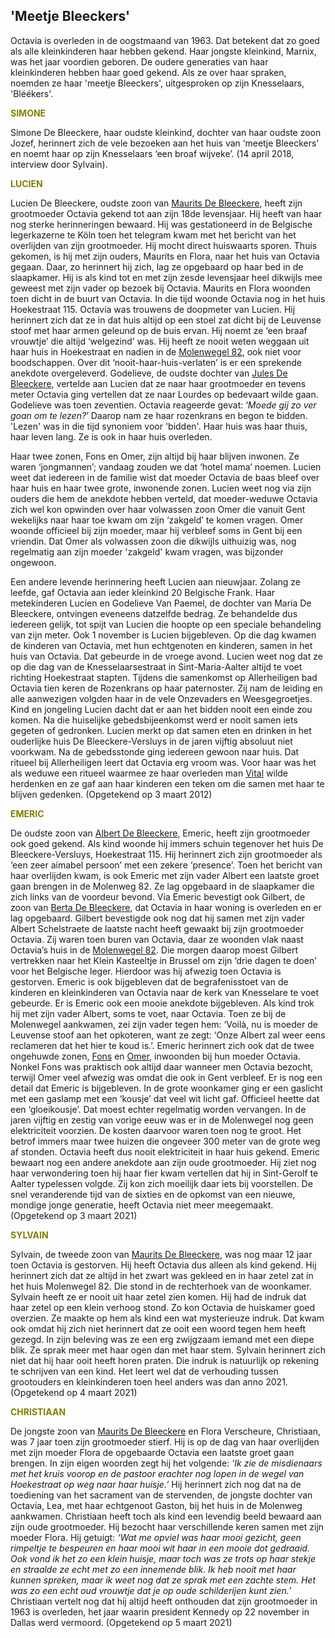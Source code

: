 ## 'Meetje Bleeckers'

Octavia is overleden in de oogstmaand van 1963. Dat betekent dat zo goed als alle kleinkinderen haar hebben gekend. Haar jongste kleinkind, Marnix, was het jaar voordien geboren. De oudere generaties van haar kleinkinderen hebben haar goed gekend. Als ze over haar spraken, noemden ze haar 'meetje Bleeckers', uitgesproken op zijn Knesselaars, 'Bléékers'. 

<span style="color:olive">**SIMONE**</span>

Simone De Bleeckere, haar oudste kleinkind, dochter van haar oudste zoon Jozef, herinnert zich de vele bezoeken aan het huis van ‘meetje Bleeckers’ en noemt haar op zijn Knesselaars ‘een broaf wijveke’. (14 april 2018, interview door Sylvain).

<span style="color:olive">**LUCIEN**</span>

Lucien De Bleeckere, oudste zoon van [Maurits De Bleeckere](/1916-maurits-de-bleeckere), heeft zijn grootmoeder Octavia gekend tot aan zijn 18de levensjaar. Hij heeft van haar nog sterke herinneringen bewaard. Hij was gestationeerd in de Belgische legerkazerne te Köln toen het telegram kwam met het bericht van het overlijden van zijn grootmoeder. Hij mocht direct huiswaarts sporen. Thuis gekomen, is hij met zijn ouders, Maurits en Flora, naar het huis van Octavia gegaan. Daar, zo herinnert hij zich, lag ze opgebaard op haar bed in de slaapkamer. Hij is als kind tot en met zijn zesde levensjaar heel dikwijls mee geweest met zijn vader op bezoek bij Octavia. Maurits en Flora woonden toen dicht in de buurt van Octavia. In die tijd woonde Octavia nog in het huis Hoekestraat 115. Octavia was trouwens de doopmeter van Lucien. Hij herinnert zich dat ze in dat huis altijd op een stoel zat dicht bij de Leuvense stoof met haar armen geleund op de buis ervan. Hij noemt ze ‘een braaf vrouwtje’ die altijd ‘welgezind’ was. Hij heeft ze nooit weten weggaan uit haar huis in Hoekestraat en nadien in de [Molenwegel 82](/1878-octavia-versluys/mozaik/4-weduwe), ook niet voor boodschappen. Over dit ‘nooit-haar-huis-verlaten’ is er een sprekende anekdote overgeleverd. Godelieve, de oudste dochter van [Jules De Bleeckere](/1920-jules-de-bleeckere), vertelde aan Lucien dat ze naar haar grootmoeder en tevens meter Octavia ging vertellen dat ze naar Lourdes op bedevaart wilde gaan. Godelieve was toen zeventien. Octavia reageerde gevat: ‘_Moede gij zo ver goan om te lezen?_’ Daarop nam ze haar rozenkrans en begon te bidden. 'Lezen' was in die tijd synoniem voor 'bidden'. Haar huis was haar thuis, haar leven lang. Ze is ook in haar huis overleden. 

Haar twee zonen, Fons en Omer, zijn altijd bij haar blijven inwonen. Ze waren ‘jongmannen’; vandaag zouden we dat ‘hotel mama’ noemen. Lucien weet dat iedereen in de familie wist dat moeder Octavia de baas bleef over haar huis en haar twee grote, inwonende zonen. Lucien weet nog via zijn ouders die hem de anekdote hebben verteld, dat moeder-weduwe Octavia zich wel kon opwinden over haar volwassen zoon Omer die vanuit Gent wekelijks naar haar toe kwam om zijn ‘zakgeld’ te komen vragen. Omer woonde officieel bij zijn moeder, maar hij verbleef soms in Gent bij een vriendin. Dat Omer als volwassen zoon die dikwijls uithuizig was, nog regelmatig aan zijn moeder 'zakgeld' kwam vragen, was bijzonder ongewoon.

Een andere levende herinnering heeft Lucien aan nieuwjaar. Zolang ze leefde, gaf Octavia aan ieder kleinkind 20 Belgische Frank. Haar metekinderen Lucien en Godelieve Van Paemel, de dochter van Maria De Bleeckere, ontvingen eveneens datzelfde bedrag. Ze behandelde dus iedereen gelijk, tot spijt van Lucien die hoopte op een speciale behandeling van zijn meter. Ook 1 november is Lucien bijgebleven. Op die dag kwamen de kinderen van Octavia, met hun echtgenoten en kinderen, samen in het huis van Octavia. Dat gebeurde in de vroege avond. Lucien weet nog dat ze op die dag van de Knesselaarsestraat in Sint-Maria-Aalter altijd te voet richting  Hoekestraat stapten. Tijdens die samenkomst op Allerheiligen bad Octavia tien keren de Rozenkrans op haar paternoster. Zij nam de leiding en alle aanwezigen volgden haar in de vele Onzevaders en Weesgegroetjes. Kind en jongeling Lucien dacht dat er aan het bidden nooit een einde zou komen. Na die huiselijke gebedsbijeenkomst werd er nooit samen iets gegeten of gedronken. Lucien merkt op dat samen eten en drinken in het ouderlijke huis De Bleeckere-Versluys in de jaren vijftig absoluut niet voorkwam. Na de gebedsstonde ging iedereen gewoon naar huis. Dat ritueel bij Allerheiligen leert dat Octavia erg vroom was. Voor haar was het als weduwe een ritueel waarmee ze haar overleden man [Vital](/1879-vitalis-de-bleeckere) wilde herdenken en ze gaf aan haar kinderen een teken om die samen met haar te blijven gedenken. (Opgetekend op 3 maart 2012)

<span style="color:olive">**EMERIC**</span>

De oudste zoon van [Albert De Bleeckere](/1918-albert-de-bleeckere), Emeric, heeft zijn grootmoeder ook goed gekend. Als kind woonde hij immers schuin tegenover het huis De Bleeckere-Versluys, Hoekestraat 115. Hij herinnert zich zijn grootmoeder als ‘een zeer aimabel persoon’ met een zekere ‘presence’. Toen het bericht van haar overlijden kwam, is ook Emeric met zijn vader Albert een laatste groet gaan brengen in de Molenweg 82. Ze lag opgebaard in de slaapkamer die zich links van de voordeur bevond. Via Emeric bevestigt ook Gilbert, de zoon van [Berta De Bleeckere](/1914-berta-de-bleeckere), dat Octavia in haar woning is overleden en er lag opgebaard. Gilbert bevestigde ook nog dat hij samen met zijn vader Albert Schelstraete de laatste nacht heeft gewaakt bij zijn grootmoeder Octavia. Zij waren toen buren van Octavia, daar ze woonden vlak naast Octavia’s huis in de [Molenwegel 82](/1878-octavia-versluys/mozaik/4-weduwe). Die morgen daarop moest Gilbert vertrekken naar het Klein Kasteeltje in Brussel om zijn ‘drie dagen te doen’ voor het Belgische leger. Hierdoor was hij afwezig toen Octavia is gestorven. Emeric is ook bijgebleven dat de begrafenisstoet van de kinderen en kleinkinderen van Octavia naar de kerk van Knesselare te voet gebeurde. Er is Emeric ook een mooie anekdote bijgebleven. Als kind trok hij met zijn vader Albert, soms te voet, naar Octavia. Toen ze bij de Molenwegel aankwamen, zei zijn vader tegen hem: ‘Voilà, nu is moeder de Leuvense stoof aan het opkoteren, want ze zegt: ‘Onze Albert zal weer eens reclameren dat het hier te koud is.’. Emeric herinnert zich ook dat de twee ongehuwde zonen, [Fons](/1911-alfons-de-bleeckere) en [Omer](/1912-omer-de-bleeckere), inwoonden bij hun moeder Octavia. Nonkel Fons was praktisch ook altijd daar wanneer men Octavia bezocht, terwijl Omer veel afwezig was omdat die ook in Gent verbleef. Er is nog een detail dat Emeric is bijgebleven. In de grote woonkamer ging er een gaslicht met een gaslamp met een ‘kousje’ dat veel wit licht gaf. Officieel heette dat een ‘gloeikousje’. Dat moest echter regelmatig worden vervangen. In de jaren vijftig en zestig van vorige eeuw was er in de Molenwegel nog geen elektriciteit voorzien. De kosten daarvoor waren toen nog te groot. Het betrof immers maar twee huizen die ongeveer 300 meter van de grote weg af stonden. Octavia heeft dus nooit elektriciteit in haar huis gekend. Emeric bewaart nog een andere anekdote aan zijn oude grootmoeder. Hij ziet nog haar verwondering toen hij haar fier kwam vertellen dat hij in Sint-Gerolf te Aalter typelessen volgde. Zij kon zich moeilijk daar iets bij voorstellen. De snel veranderende tijd van de sixties en de opkomst van een nieuwe, mondige jonge generatie, heeft Octavia niet meer meegemaakt. (Opgetekend op 3 maart 2021)

<span style="color:olive">**SYLVAIN**</span>

Sylvain, de tweede zoon van [Maurits De Bleeckere](/1916-maurits-de-bleeckere), was nog maar 12 jaar toen Octavia is gestorven. Hij heeft Octavia dus alleen als kind gekend. Hij herinnert zich dat ze altijd in het zwart was gekleed en in haar zetel zat in het huis Molenwegel 82. Die stond in de rechterhoek van de woonkamer. Sylvain heeft ze er nooit uit haar zetel zien komen. Hij had de indruk dat haar zetel op een klein verhoog stond. Zo kon Octavia de huiskamer goed overzien. Ze maakte op hem als kind een wat mysterieuze indruk. Dat kwam ook omdat hij zich niet herinnert dat ze ooit een woord tegen hem heeft gezegd. In zijn beleving was ze een erg zwijgzaam iemand met een diepe blik. Ze sprak meer met haar ogen dan met haar stem. Sylvain herinnert zich niet dat hij haar ooit heeft horen praten. Die indruk is natuurlijk op rekening te schrijven van een kind. Het leert wel dat de verhouding tussen grootouders en kleinkinderen toen heel anders was dan anno 2021. (Opgetekend op 4 maart 2021)

<span style="color:olive">**CHRISTIAAN**</span>

De jongste zoon van [Maurits De Bleeckere](/1916-maurits-de-bleeckere) en Flora Verscheure, Christiaan, was 7 jaar toen zijn grootmoeder stierf. Hij is op de dag van haar overlijden met zijn moeder Flora de opgebaarde Octavia een laatste groet gaan brengen. In zijn eigen woorden zegt hij het volgende: _‘Ik zie de misdienaars met het kruis voorop en de pastoor erachter nog lopen in de wegel van Hoekestraat op weg naar haar huisje.’_ Hij herinnert zich nog dat na de toediening van het sacrament van de stervenden, de jongste dochter van Octavia, Lea, met haar echtgenoot Gaston, bij het huis in de Molenweg aankwamen. Christiaan heeft toch als kind een levendig beeld bewaard aan zijn oude grootmoeder. Hij bezocht haar verschillende keren samen met zijn moeder Flora. Hij getuigt: _‘Wat me opviel was haar mooi gezicht, geen rimpeltje te bespeuren en haar mooi wit haar in een mooie dot gedraaid. Ook vond ik het zo een klein huisje, maar toch was ze trots op haar stekje en straalde ze echt met zo een innemende blik. Ik heb nooit met haar kunnen spreken, maar ik weet nog dat ze sprak met een zachte stem. Het was zo een echt oud vrouwtje dat je op oude schilderijen kunt zien.’_ Christiaan vertelt nog dat hij altijd heeft onthouden dat zijn grootmoeder in 1963 is overleden, het jaar waarin president Kennedy op 22 november in Dallas werd vermoord. (Opgetekend op 5 maart 2021)




